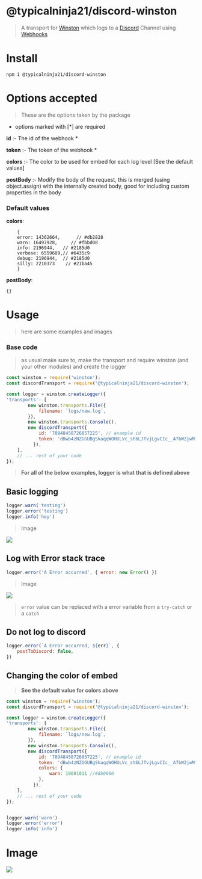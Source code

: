 # @typicalninja21/discord-winston

> A transport for [Winston](https://www.npmjs.com/package/winston) which logs to a [Discord](https://discord.com) Channel using [Webhooks](https://support.discord.com/hc/en-us/articles/228383668-Intro-to-Webhooks)

# Install

`npm i @typicalninja21/discord-winston`

# Options accepted

> These are the options taken by the package

* options marked with [*] are required

**id** :- The id of the webhook *

**token** :- The token of the webhook *

**colors** :- The color to be used for embed for each log level [See the default values]

**postBody** :- Modify the body of the request, this is merged (using object.assign) with the internally created body, good for including custom properties in the body

### Default values

**colors**: 

```
    {
    error: 14362664,      // #db2828
    warn: 16497928,     // #fbbd08
    info: 2196944,   // #2185d0
    verbose: 6559689,// #6435c9
    debug: 2196944,  // #2185d0
    silly: 2210373    // #21ba45
    }
```

**postBody**: 

```
{}
```


# Usage

> here are some examples and images

### Base code
> as usual make sure to, make the transport and require winston (and your other modules) and create the logger

```js
const winston = require('winston');
const discordTransport = require('@typicalninja21/discord-winston');

const logger = winston.createLogger({
'transports': [
        new winston.transports.File({
            filename: `logs/new.log`,
        }),
        new winston.transports.Console(),
        new discordTransport({
            id: '78948458726857225', // example id
            token: 'dBwb4zNZGGUBgSkaqqWOHULVc_st6LJTvjLgvCIc__A7bW2jwMfunh8R6zR5dllao', // example token
          }),
    ],
    // ... rest of your code
});
```

> **For all of the below examples, logger is what that is defined above**


## Basic logging

```js
logger.warn('testing')
logger.error('testing')
logger.info('hey')
```


> Image 

![](https://raw.githubusercontent.com/typicalninja493/discord-winston/master/images/2021-08-22-13-50-56.png)


## Log with Error stack trace

```js
logger.error('A Error occurred', { error: new Error() })
```

> Image


![](https://raw.githubusercontent.com/typicalninja493/discord-winston/master/images/2021-08-22-13-52-41.png)


> `error` value can be replaced with a error variable from a `try-catch` or a `catch`


## Do not log to discord

```js
logger.error(`A Error occurred, ${err}`, {
    postToDiscord: false,
})
```


## Changing the color of embed

> **See the default value for colors above**

```js
const winston = require('winston');
const discordTransport = require('@typicalninja21/discord-winston');

const logger = winston.createLogger({
'transports': [
        new winston.transports.File({
            filename: `logs/new.log`,
        }),
        new winston.transports.Console(),
        new discordTransport({
            id: '78948458726857225', // example id
            token: 'dBwb4zNZGGUBgSkaqqWOHULVc_st6LJTvjLgvCIc__A7bW2jwMfunh8R6zR5dllao', // example token
            colors: {
                warn: 10001011 //#8b0000
            },      
          }),
    ],
    // ... rest of your code
});


logger.warn('warn')
logger.error('error')
logger.info('info')
```

# Image 

![](2021-08-23-11-03-10.png)